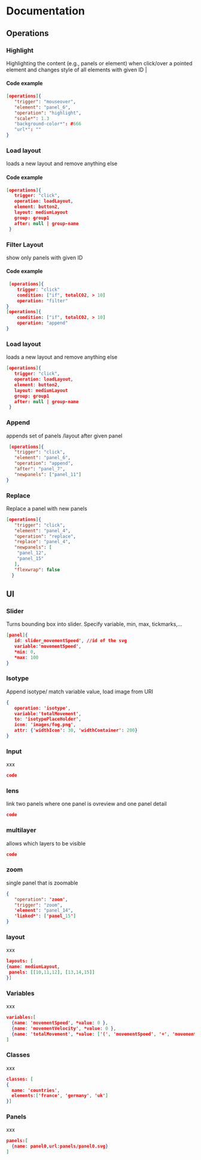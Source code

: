 # Documentation 

## Operations

### Highlight

Highlighting the content (e.g., panels or element) when click/over a pointed element and changes style of all elements with given ID |

#### Code example
```json
[operations]{
   "trigger": "mouseover",
   "element": "panel_6",
   "operation": "highlight",
   "scale*": 1.3
   "background-color*": #666
   "url*": ""
}
```
### Load layout
loads a new layout and remove anything else
#### Code example
```json
[operations]{ 
   trigger: "click",
   operation: loadLayout,
   element: button2,
   layout: mediumLayout
   group: group1
   after: null | group-name
 }
```
 
 ### Filter Layout
 show only panels with given ID
 #### Code example
```json
 [operations]{ 
    trigger: "click"    
    condition: ["if", totalC02, > 10]
    operation: "filter"
}
[operations]{   
    condition: ["if", totalC02, > 10]
    operation: "append"
}
```
### Load layout
loads a new layout and remove anything else
```json
[operations]{ 
   trigger: "click",
   operation: loadLayout,
   element: button2,
   layout: mediumLayout
   group: group1
   after: null | group-name
 }
```
 ### Append
 appends set of panels /layout after given panel
```json
 [operations]{
   "trigger": "click",
   "element": "panel_6",
   "operation": "append",
   "after": "panel_7",
   "newpanels": ["panel_11"]
}
```
### Replace
Replace a panel with new panels
```json
[operations]{
   "trigger": "click",
   "element": "panel_4",
   "operation": "replace",
   "replace": "panel_4",
   "newpanels": [
    "panel_12",
    "panel_15"
   ],
   "flexwrap": false
  }
```
## UI

### Slider
Turns bounding box into slider. Specify variable, min, max, tickmarks,... 
```json
[panel]{ 
   id: slider_movementSpeed', //id of the svg
   variable:'movementSpeed',
   *min: 0,
   *max: 100
}
```

### Isotype
Append isotype/ match variable value, load image from URI
```json
{
   operation: 'isotype', 
   variable:'totalMovement',
   to: 'isotypePlaceHolder',
   icon: 'images/fog.png',
   attr: {'widthIcon': 30, 'widthContainer': 200}
}
```
### Input
xxx
```json
code
```
### lens
link two panels where one panel is ovreview and one panel detail

```json
code
```
### multilayer
allows which layers to be visible

```json
code
```
### zoom 
single panel that is zoomable
```json
{
   "operation": 'zoom', 
   "trigger": "zoom",
   'element': "panel_14",
   'linked*': ['panel_15']
}
```
### layout
xxx
```json
layouts: [
{name: mediumLayout,
 panels: [[10,11,12], [13,14,15]]
}]
```
### Variables
xxx
```json
variables:[
  {name: 'movementSpeed', *value: 0 },
  {name: 'movementVelocity', *value: 0 },
  {name: 'totalMovement', *value: ['(', 'movementSpeed', '+', 'movementVelocity', ')','*10']}
]
```

### Classes
xxx
```json
classes: [
{
  name: 'countries',
  elements:['france', 'germany', 'uk']
}]
```
### Panels
xxx
```json
panels:[
  {name: panel0,url:panels/panel0.svg}
]
```

  

